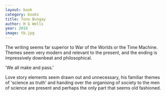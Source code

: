 ```yaml
---
layout: book
category: books
title: Tono Bungay
author: H G Wells
year: 2016
image: tb.jpg
---
```

The writing seems far superior to War of the Worlds or the Time Machine. Themes seem very modern and relevant to the present, and the ending is impressively downbeat and philosophical.  

'We all make and pass.'  

Love story elements seem drawn out and unnecessary, his familiar themes of 'science as truth' and handing over the organising of society to the men of science are present and perhaps the only part that seems old fashioned.  
